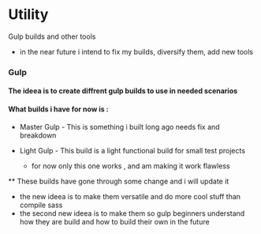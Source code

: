 # Utility
Gulp builds and other tools
* in the near future i intend to fix my builds, diversify them, add new tools

### Gulp

#### The ideea is to create diffrent gulp builds to use in needed scenarios

#### What builds i have for now is :
* Master Gulp - This is something i built long  ago needs fix and breakdown

* Light Gulp  - This build is a light functional build for small test projects
  - for now only this one works , and am making it work flawless 
  
** These builds have gone through some change and i will update it 
- the new ideea is to make them versatile and do more cool stuff than compile sass 
- the second new ideea is to make them so gulp beginners understand how they are build and how to build their own in the future    
